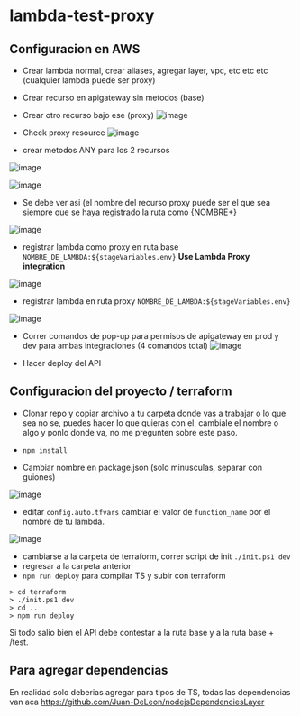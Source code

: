 # lambda-test-proxy

## Configuracion en AWS

- Crear lambda normal, crear aliases, agregar layer, vpc, etc etc etc (cualquier lambda puede ser proxy)
- Crear recurso en apigateway sin metodos (base)
- Crear otro recurso bajo ese (proxy)
![image](https://user-images.githubusercontent.com/82911801/164067347-c70de485-33b0-4e62-a251-667dc456f1fe.png)

- Check proxy resource
![image](https://user-images.githubusercontent.com/82911801/164067468-57d5ccaa-87dc-45a4-a97c-d3b63f0c388d.png)

- crear metodos ANY para los 2 recursos

![image](https://user-images.githubusercontent.com/82911801/164074787-c6f53fb5-a516-49d6-b449-7ee0a72188f7.png)

![image](https://user-images.githubusercontent.com/82911801/164074886-fd746b00-9b0d-4548-98ac-858d3a9273dd.png)

- Se debe ver asi (el nombre del recurso proxy puede ser el que sea siempre que se haya registrado la ruta como {NOMBRE+}

![image](https://user-images.githubusercontent.com/82911801/164075046-a746d068-b3a5-4c3f-8e63-e8cd84e7b807.png)

- registrar lambda como proxy en ruta base `NOMBRE_DE_LAMBDA:${stageVariables.env}` **Use Lambda Proxy integration** 

![image](https://user-images.githubusercontent.com/82911801/164075371-dd4109d1-f5ea-49cb-a8ff-5c1e95219d0e.png)

- registrar lambda en ruta proxy `NOMBRE_DE_LAMBDA:${stageVariables.env}`

![image](https://user-images.githubusercontent.com/82911801/164079802-1a145d77-8b4b-4306-95cd-75e1c8c3958d.png)

- Correr comandos de pop-up para permisos de apigateway en prod y dev para ambas integraciones (4 comandos total)
![image](https://user-images.githubusercontent.com/82911801/164076625-66446d63-322a-4491-903c-45abbe949d60.png)

- Hacer deploy del API

## Configuracion del proyecto / terraform
- Clonar repo y copiar archivo a tu carpeta donde vas a trabajar o lo que sea no se, puedes hacer lo que quieras con el, cambiale el nombre o algo y ponlo donde va, no me pregunten sobre este paso.
- `npm install`

- Cambiar nombre en package.json (solo minusculas, separar con guiones)

![image](https://user-images.githubusercontent.com/82911801/164069250-4aa52ca7-fbb1-4ed6-b784-f6641b26294c.png)

- editar `config.auto.tfvars` cambiar el valor de `function_name` por el nombre de tu lambda.

![image](https://user-images.githubusercontent.com/82911801/164080204-3d930aa0-cc77-4025-9d36-27a896f34527.png)


- cambiarse a la carpeta de terraform, correr script de init `./init.ps1 dev`
- regresar a la carpeta anterior
- `npm run deploy` para compilar TS y subir con terraform

``` 
> cd terraform
> ./init.ps1 dev
> cd ..
> npm run deploy
```

Si todo salio bien el API debe contestar a la ruta base y a la ruta base + /test.

## Para agregar dependencias
En realidad solo deberias agregar para tipos de TS, todas las dependencias van aca https://github.com/Juan-DeLeon/nodejsDependenciesLayer

